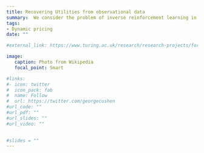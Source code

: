 ```yaml
---
title: Recovering Utilities from observational data 
summary:  We consider the problem of inverse reinforcement learning in an economic environment where the agent is a consumer who maximises their utility by choosing what to consume and is constrained by how much they can afford.   The project is funded by just-eat plc and the results have immediate applications in retail, aviation and hotel industries. 
tags:
- Dynamic pricing
date: ""

#external_link: https://www.turing.ac.uk/research/research-projects/forecasting-large-macroeconomi#c-and-financial-datasets

image:
   caption: Photo from Wikipedia
   focal_point: Smart

#links:
#- icon: twitter
#  icon_pack: fab
#  name: Follow
#  url: https://twitter.com/georgecushen
#url_code: ""
#url_pdf: ""
#url_slides: ""
#url_video: ""

   
#slides = ""   
---
```


